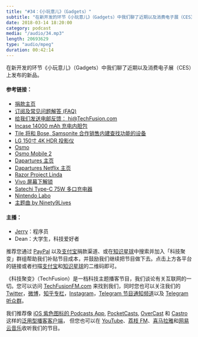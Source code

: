 ```yaml
---
title: "#34：《小玩意儿》（Gadgets）"
subtitle: "在新开发的环节《小玩意儿》（Gadgets）中我们聊了近期以及消费电子展（CES）上发布的新品。"
date: 2018-03-14 18:20:00
category: podcast
media: "/audio/34.mp3"
length: 20693629 
type: "audio/mpeg"
duration: 00:42:14
---
```

在新开发的环节《小玩意儿》（Gadgets）中我们聊了近期以及消费电子展（CES）上发布的新品。

#### 参考链接：

- [捐款主页](https://techfusionfm.com/donate)
- [订阅及常见问题解答 (FAQ)](https://techfusionfm.com/faq)
- [给我们发送电邮反馈： hi@TechFusion.com](mailto:hi@techfusionfm.com)
- [Incase 14000 mAh 充电内胆包](https://www.theverge.com/circuitbreaker/2018/1/8/16865566/incase-iconconnected-power-sleeve-battery-pack-macbook-pro-usb-c-ces-2018)
- [Tile 将和 Bose, Samsonite 合作销售内建查找功能的设备](https://www.theverge.com/circuitbreaker/2018/1/4/16851806/lg-hu80ka-4k-uhd-hdr-projector-announced-features)
- [LG 150寸 4K HDR 投影仪](https://www.theverge.com/circuitbreaker/2018/1/4/16851806/lg-hu80ka-4k-uhd-hdr-projector-announced-features)
- [Osmo](https://www.dji.com/cn/osmo)
- [Osmo Mobile 2](https://www.dji.com/cn/osmo-mobile-2)
- [Dapartures 主页](http://www.departuresentertainment.com/about.html)
- [Dapartures Netflix 主页](https://www.netflix.com/title/80027841)
- [Razor Project Linda](https://www.razerzone.com/projectlinda)
- [Vivo 屏幕下解锁](http://www.geekpark.net/news/225857)
- [Satechi Type-C 75W 多口充电器](https://www.amazon.com/dp/B078864F15/)
- [Nintendo Labo](https://labo.nintendo.com/kits/variety-kit/)
- [主题曲 by Ninety9Lives](http://99l.tv/BleedingThroughYU)

#### 主播：
- [Jerry](https://twitter.com/jerryfzhang)：程序员
- Dean：大学生，科技爱好者

推荐您通过 [PayPal](https://paypal.me/techfusionfm/5) 以及[支付宝](HTTPS://QR.ALIPAY.COM/FKX09288AJOENI0MVZXM12)捐款渠道、或在[知识星球](https://www.xiaomiquan.com)中搜索并加入「科技聚变」群组帮助我们补贴节目成本，并鼓励我们继续把节目做下去。点击上方各平台的链接或者扫描[支付宝](https://techfusionfm.com/images/QR.JPG)和[知识星球](https://t.zsxq.com/IEmEM3f)的二维码即可。

《科技聚变》（TechFusion）是一档科技主题播客节目，我们谈论有关互联网的一切。您可以访问 [TechFusionFM.com](https://TechFusionFM.com) 来找到我们，同时您也可以关注我们的 [Twitter](http://twitter.com/TechFusionFM)，[微博](http://weibo.com/TechFusionFM)，[知乎专栏](https://zhuanlan.zhihu.com/TechFusion)，[Instagram](http://instagram.com/TechFusionFM)，[Telegram 节目通知频道](https://t.me/TechFusionFM)以及 [Telegram 听众群](https://t.me/TechFusionChat)。

我们推荐像 [iOS 紫色图标的 Podcasts App](https://itunes.apple.com/cn/podcast/id1202658654), [PocketCasts](http://pca.st/podcast/28fcd200-cc7c-0134-10da-25324e2a541d), [OverCast](https://overcast.fm) 和 [Castro](http://supertop.co/castro/) 这样的[泛用型播客客户端](https://techfusionfm.com/faq)， 但您也可以在 [YouTube](https://www.youtube.com/channel/UC6uvHf21Tjm5lepw6P2Ki-Q)、[荔枝 FM](https://www.lizhi.fm/1494013/)、[喜马拉雅](http://www.ximalaya.com/72456289/album/6648521)和[网易云音乐](http://music.163.com/#/djradio?id=347498120)收听我们的节目。
